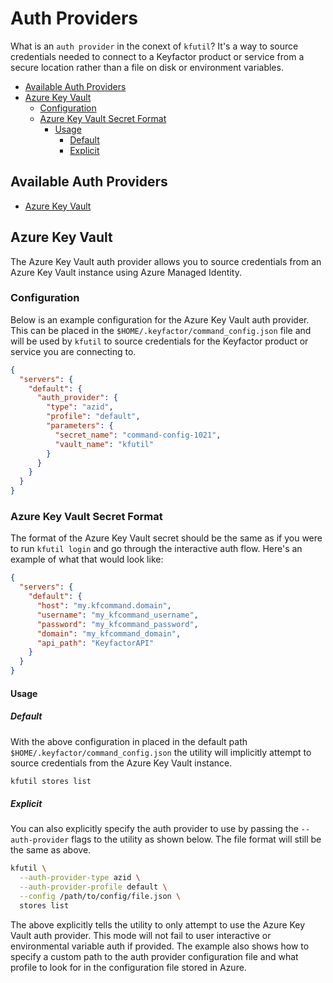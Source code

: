 # Auth Providers
What is an `auth provider` in the conext of `kfutil`? It's a way to source credentials needed to connect to a Keyfactor
product or service from a secure location rather than a file on disk or environment variables. 

* [Available Auth Providers](#available-auth-providers)
* [Azure Key Vault](#azure-key-vault)
    + [Configuration](#configuration)
    + [Azure Key Vault Secret Format](#azure-key-vault-secret-format)
        - [Usage](#usage)
            * [Default](#default)
            * [Explicit](#explicit)

## Available Auth Providers
- [Azure Key Vault](#azure-key-vault)

## Azure Key Vault
The Azure Key Vault auth provider allows you to source credentials from an Azure Key Vault instance using Azure Managed
Identity. 

### Configuration
Below is an example configuration for the Azure Key Vault auth provider. This can be placed in the `$HOME/.keyfactor/command_config.json`
file and will be used by `kfutil` to source credentials for the Keyfactor product or service you are connecting to.
```json
{
  "servers": {
    "default": {
      "auth_provider": {
        "type": "azid",
        "profile": "default",
        "parameters": {
          "secret_name": "command-config-1021",
          "vault_name": "kfutil"
        }
      }
    }
  }
}
```

### Azure Key Vault Secret Format
The format of the Azure Key Vault secret should be the same as if you were to run `kfutil login` and go through the 
interactive auth flow. Here's an example of what that would look like:
```json
{
  "servers": {
    "default": {
      "host": "my.kfcommand.domain",
      "username": "my_kfcommand_username",
      "password": "my_kfcommand_password",
      "domain": "my_kfcommand_domain",
      "api_path": "KeyfactorAPI"
    }
  }
}
```
#### Usage

##### Default
With the above configuration in placed in the default path `$HOME/.keyfactor/command_config.json` the utility will 
implicitly attempt to source credentials from the Azure Key Vault instance.
```bash
kfutil stores list
```

##### Explicit
You can also explicitly specify the auth provider to use by passing the `--auth-provider` flags to the utility as shown
below. The file format will still be the same as above.
```bash
kfutil \
  --auth-provider-type azid \
  --auth-provider-profile default \
  --config /path/to/config/file.json \
  stores list
```
The above explicitly tells the utility to only attempt to use the Azure Key Vault auth provider. This mode will not fail
to user interactive or environmental variable auth if provided. The example also shows how to specify a custom path to
the auth provider configuration file and what profile to look for in the configuration file stored in Azure.